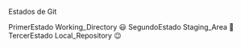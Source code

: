 Estados de Git

PrimerEstado Working_Directory :smiley:
SegundoEstado Staging_Area :slightly_smiling_face:
TercerEstado Local_Repository :wink: